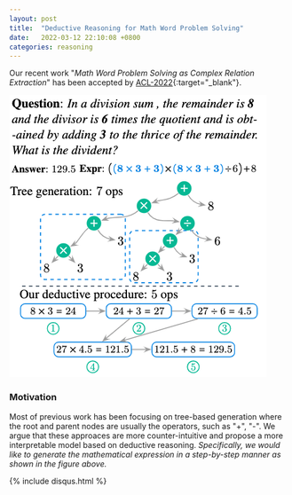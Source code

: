 ```yaml
---
layout: post
title:  "Deductive Reasoning for Math Word Problem Solving"
date:   2022-03-12 22:10:08 +0800
categories: reasoning
---
```



Our recent work "_Math Word Problem Solving as Complex Relation Extraction_" has been accepted by [ACL-2022]([https://www.2022.aclweb.org/){:target="_blank"}.


![alt text](files/motivation.png "Motivation")

### Motivation
Most of previous work has been focusing on tree-based generation where the root and parent nodes are usually the operators, such as "+", "-". 
We argue that these approaces are more counter-intuitive and propose a more interpretable model based on deductive reasoning. 
_Specifically, we would like to generate the mathematical expression in a step-by-step manner as shown in the figure above._




{% include disqus.html %}
